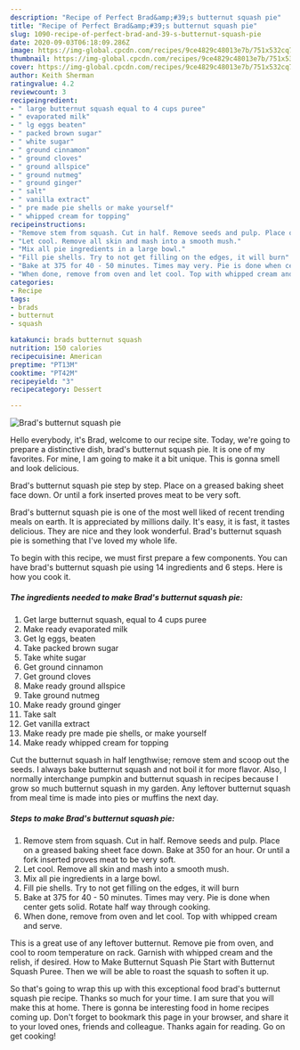 ```yaml
---
description: "Recipe of Perfect Brad&amp;#39;s butternut squash pie"
title: "Recipe of Perfect Brad&amp;#39;s butternut squash pie"
slug: 1090-recipe-of-perfect-brad-and-39-s-butternut-squash-pie
date: 2020-09-03T06:18:09.286Z
image: https://img-global.cpcdn.com/recipes/9ce4829c48013e7b/751x532cq70/brads-butternut-squash-pie-recipe-main-photo.jpg
thumbnail: https://img-global.cpcdn.com/recipes/9ce4829c48013e7b/751x532cq70/brads-butternut-squash-pie-recipe-main-photo.jpg
cover: https://img-global.cpcdn.com/recipes/9ce4829c48013e7b/751x532cq70/brads-butternut-squash-pie-recipe-main-photo.jpg
author: Keith Sherman
ratingvalue: 4.2
reviewcount: 3
recipeingredient:
- " large butternut squash equal to 4 cups puree"
- " evaporated milk"
- " lg eggs beaten"
- " packed brown sugar"
- " white sugar"
- " ground cinnamon"
- " ground cloves"
- " ground allspice"
- " ground nutmeg"
- " ground ginger"
- " salt"
- " vanilla extract"
- " pre made pie shells or make yourself"
- " whipped cream for topping"
recipeinstructions:
- "Remove stem from squash. Cut in half. Remove seeds and pulp. Place on a greased baking sheet face down. Bake at 350 for an hour. Or until a fork inserted proves meat to be very soft."
- "Let cool. Remove all skin and mash into a smooth mush."
- "Mix all pie ingredients in a large bowl."
- "Fill pie shells. Try to not get filling on the edges, it will burn"
- "Bake at 375 for 40 - 50 minutes. Times may very. Pie is done when center gets solid. Rotate half way through cooking."
- "When done, remove from oven and let cool. Top with whipped cream and serve."
categories:
- Recipe
tags:
- brads
- butternut
- squash

katakunci: brads butternut squash 
nutrition: 150 calories
recipecuisine: American
preptime: "PT13M"
cooktime: "PT42M"
recipeyield: "3"
recipecategory: Dessert

---
```



![Brad&#39;s butternut squash pie](https://img-global.cpcdn.com/recipes/9ce4829c48013e7b/751x532cq70/brads-butternut-squash-pie-recipe-main-photo.jpg)

Hello everybody, it's Brad, welcome to our recipe site. Today, we're going to prepare a distinctive dish, brad&#39;s butternut squash pie. It is one of my favorites. For mine, I am going to make it a bit unique. This is gonna smell and look delicious.

Brad&#39;s butternut squash pie step by step. Place on a greased baking sheet face down. Or until a fork inserted proves meat to be very soft.

Brad&#39;s butternut squash pie is one of the most well liked of recent trending meals on earth. It is appreciated by millions daily. It's easy, it is fast, it tastes delicious. They are nice and they look wonderful. Brad&#39;s butternut squash pie is something that I've loved my whole life.


To begin with this recipe, we must first prepare a few components. You can have brad&#39;s butternut squash pie using 14 ingredients and 6 steps. Here is how you cook it.

<!--inarticleads1-->

##### The ingredients needed to make Brad&#39;s butternut squash pie:

1. Get  large butternut squash, equal to 4 cups puree
1. Make ready  evaporated milk
1. Get  lg eggs, beaten
1. Take  packed brown sugar
1. Take  white sugar
1. Get  ground cinnamon
1. Get  ground cloves
1. Make ready  ground allspice
1. Take  ground nutmeg
1. Make ready  ground ginger
1. Take  salt
1. Get  vanilla extract
1. Make ready  pre made pie shells, or make yourself
1. Make ready  whipped cream for topping


Cut the butternut squash in half lengthwise; remove stem and scoop out the seeds. I always bake butternut squash and not boil it for more flavor. Also, I normally interchange pumpkin and butternut squash in recipes because I grow so much butternut squash in my garden. Any leftover butternut squash from meal time is made into pies or muffins the next day. 

<!--inarticleads2-->

##### Steps to make Brad&#39;s butternut squash pie:

1. Remove stem from squash. Cut in half. Remove seeds and pulp. Place on a greased baking sheet face down. Bake at 350 for an hour. Or until a fork inserted proves meat to be very soft.
1. Let cool. Remove all skin and mash into a smooth mush.
1. Mix all pie ingredients in a large bowl.
1. Fill pie shells. Try to not get filling on the edges, it will burn
1. Bake at 375 for 40 - 50 minutes. Times may very. Pie is done when center gets solid. Rotate half way through cooking.
1. When done, remove from oven and let cool. Top with whipped cream and serve.


This is a great use of any leftover butternut. Remove pie from oven, and cool to room temperature on rack. Garnish with whipped cream and the relish, if desired. How to Make Butternut Squash Pie Start with Butternut Squash Puree. Then we will be able to roast the squash to soften it up. 

So that's going to wrap this up with this exceptional food brad&#39;s butternut squash pie recipe. Thanks so much for your time. I am sure that you will make this at home. There is gonna be interesting food in home recipes coming up. Don't forget to bookmark this page in your browser, and share it to your loved ones, friends and colleague. Thanks again for reading. Go on get cooking!
